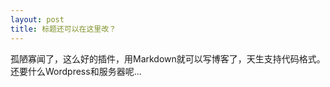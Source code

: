 ```yaml
---
layout: post
title: 标题还可以在这里改？
---
```


孤陋寡闻了，这么好的插件，用Markdown就可以写博客了，天生支持代码格式。还要什么Wordpress和服务器呢...
